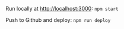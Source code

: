 Run locally at [http://localhost:3000](http://localhost:3000): `npm start`

Push to Github and deploy: `npm run deploy`